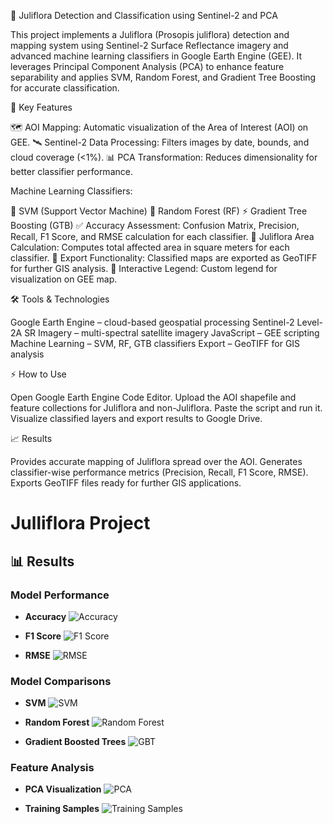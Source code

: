 🌿 Juliflora Detection and Classification using Sentinel-2 and PCA

This project implements a Juliflora (Prosopis juliflora) detection and mapping system using Sentinel-2 Surface Reflectance imagery and advanced machine learning classifiers in Google Earth Engine (GEE).
It leverages Principal Component Analysis (PCA) to enhance feature separability and applies SVM, Random Forest, and Gradient Tree Boosting for accurate classification.

🚀 Key Features

🗺️ AOI Mapping: Automatic visualization of the Area of Interest (AOI) on GEE.
🛰️ Sentinel-2 Data Processing: Filters images by date, bounds, and cloud coverage (<1%).
📊 PCA Transformation: Reduces dimensionality for better classifier performance.

Machine Learning Classifiers:

🤖 SVM (Support Vector Machine)
🌲 Random Forest (RF)
⚡ Gradient Tree Boosting (GTB)
✅ Accuracy Assessment: Confusion Matrix, Precision, Recall, F1 Score, and RMSE calculation for each classifier.
📏 Juliflora Area Calculation: Computes total affected area in square meters for each classifier.
💾 Export Functionality: Classified maps are exported as GeoTIFF for further GIS analysis.
🎨 Interactive Legend: Custom legend for visualization on GEE map.

🛠 Tools & Technologies

Google Earth Engine – cloud-based geospatial processing
Sentinel-2 Level-2A SR Imagery – multi-spectral satellite imagery
JavaScript – GEE scripting
Machine Learning – SVM, RF, GTB classifiers
Export – GeoTIFF for GIS analysis

⚡ How to Use

Open Google Earth Engine Code Editor.
Upload the AOI shapefile and feature collections for Juliflora and non-Juliflora.
Paste the script and run it.
Visualize classified layers and export results to Google Drive.

📈 Results

Provides accurate mapping of Juliflora spread over the AOI.
Generates classifier-wise performance metrics (Precision, Recall, F1 Score, RMSE).
Exports GeoTIFF files ready for further GIS applications.

# Julliflora Project

## 📊 Results

### Model Performance

- **Accuracy**
  ![Accuracy](accuracy.png)

- **F1 Score**
  ![F1 Score](f1.png)

- **RMSE**
  ![RMSE](rmse.png)

### Model Comparisons

- **SVM**
  ![SVM](svm.png)

- **Random Forest**
  ![Random Forest](rf.png)

- **Gradient Boosted Trees**
  ![GBT](gbt.png)

### Feature Analysis

- **PCA Visualization**
  ![PCA](pca.png)

- **Training Samples**
  ![Training Samples](trainingsamples.png)

